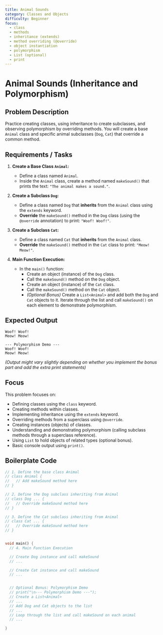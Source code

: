 ```yaml
---
title: Animal Sounds
category: Classes and Objects
difficulty: Beginner
focus:
  - class
  - methods
  - inheritance (extends)
  - method overriding (@override)
  - object instantiation
  - polymorphism
  - List (optional)
  - print
---
```


# Animal Sounds (Inheritance and Polymorphism)

## Problem Description

Practice creating classes, using inheritance to create subclasses, and observing polymorphism by overriding methods. You will create a base `Animal` class and specific animal subclasses (`Dog`, `Cat`) that override a common method.

## Requirements / Tasks

1.  **Create a Base Class `Animal`:**
    *   Define a class named `Animal`.
    *   Inside the `Animal` class, create a method named `makeSound()` that prints the text: `"The animal makes a sound."`.

2.  **Create a Subclass `Dog`:**
    *   Define a class named `Dog` that **inherits** from the `Animal` class using the `extends` keyword.
    *   **Override** the `makeSound()` method in the `Dog` class (using the `@override` annotation) to print: `"Woof! Woof!"`.

3.  **Create a Subclass `Cat`:**
    *   Define a class named `Cat` that **inherits** from the `Animal` class.
    *   **Override** the `makeSound()` method in the `Cat` class to print: `"Meow! Meow!"`.

4.  **Main Function Execution:**
    *   In the `main()` function:
        *   Create an object (instance) of the `Dog` class.
        *   Call the `makeSound()` method on the `Dog` object.
        *   Create an object (instance) of the `Cat` class.
        *   Call the `makeSound()` method on the `Cat` object.
        *   *(Optional Bonus)* Create a `List<Animal>` and add both the `Dog` and `Cat` objects to it. Iterate through the list and call `makeSound()` on each element to demonstrate polymorphism.

## Expected Output

```text
Woof! Woof!
Meow! Meow!

--- Polymorphism Demo ---
Woof! Woof!
Meow! Meow!
```
*(Output might vary slightly depending on whether you implement the bonus part and add the extra print statements)*

## Focus

This problem focuses on:

*   Defining classes using the `class` keyword.
*   Creating methods within classes.
*   Implementing inheritance using the `extends` keyword.
*   Overriding methods from a superclass using `@override`.
*   Creating instances (objects) of classes.
*   Understanding and demonstrating polymorphism (calling subclass methods through a superclass reference).
*   Using `List` to hold objects of related types (optional bonus).
*   Basic console output using `print()`.

## Boilerplate Code

```dart
// 1. Define the base class Animal
// class Animal {
//   // Add makeSound method here
// }

// 2. Define the Dog subclass inheriting from Animal
// class Dog ... {
//   // Override makeSound method here
// }

// 3. Define the Cat subclass inheriting from Animal
// class Cat ... {
//   // Override makeSound method here
// }


void main() {
  // 4. Main Function Execution

  // Create Dog instance and call makeSound
  // ...

  // Create Cat instance and call makeSound
  // ...


  // Optional Bonus: Polymorphism Demo
  // print("\n--- Polymorphism Demo ---");
  // Create a List<Animal>
  // ...
  // Add Dog and Cat objects to the list
  // ...
  // Loop through the list and call makeSound on each animal
  // ...

}
```